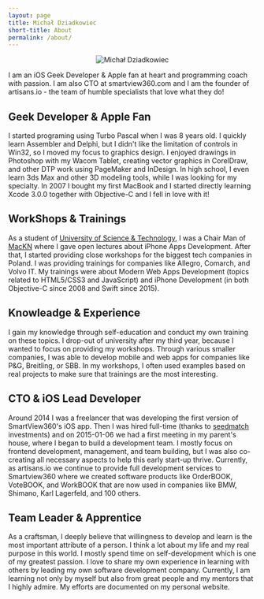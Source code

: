 ```yaml
---
layout: page
title: Michał Dziadkowiec
short-title: About
permalink: /about/
---
```


<p style="text-align: center;">
<img src="/assets/img/2021-Michał-Dziadkowiec.png" alt="Michał Dziadkowiec" style="margin: 0 auto; max-width: 200px;"/>
</p>

I am an iOS Geek Developer & Apple fan at heart and programming coach with passion. I am also CTO at smartview360.com and I am the founder of artisans.io - the team of humble specialists that love what they do!

## Geek Developer & Apple Fan

I started programing using Turbo Pascal when I was 8 years old. I quickly learn Assembler and Delphi, but I didn't like the limitation of controls in Win32, so I moved my focus to graphics design. I enjoyed drawings in Photoshop with my Wacom Tablet, creating vector graphics in CorelDraw, and other DTP work using PageMaker and InDesign. In high school, I even learn 3ds Max and other 3D modeling tools, while I was looking for my specialty. In 2007 I bought my first MacBook and I started directly learning Xcode 3.0.0 together with Objective-C and I fell in love with it!

## WorkShops & Trainings

As a student of [University of Science & Technology](https://www.agh.edu.pl/), I was a Chair Man of [MacKN](https://www.mackn.agh.edu.pl/) where I gave open lectures about iPhone Apps Development. After that, I started providing close workshops for the biggest tech companies in Poland. I was providing trainings for companies like Allegro, Comarch, and Volvo IT. My trainings were about Modern Web Apps Development (topics related to HTML5/CSS3 and JavaScript) and iPhone Development (in both Objective-C since 2008 and Swift since 2015).

## Knowleadge & Experience

I gain my knowledge through self-education and conduct my own training on these topics. I drop-out of university after my third year, because I wanted to focus on providing my workshops. Through various smaller companies, I was able to develop mobile and web apps for companies like P&G, Breitling, or SBB. In my workshops, I often used examples based on real projects to make sure that trainings are the most interesting.

## CTO & iOS Lead Developer

Around 2014 I was a freelancer that was developing the first version of SmartView360's iOS app. Then I was hired full-time (thanks to [seedmatch](https://www.seedmatch.de/investmentchancen/smartview360) investments) and on 2015-01-06 we had a first meeting in my parent's house, where I began to build a development team. I mostly focus on frontend development, management, and team building, but I was also co-creating all necessary aspects to help this early start-up thrive. Currently, as artisans.io we continue to provide full development services to Smartview360 where we created software products like OrderBOOK, VoteBOOK, and WorkBOOK that are now used in companies like BMW, Shimano, Karl Lagerfeld, and 100 others.

## Team Leader & Apprentice

As a craftsman, I deeply believe that willingness to develop and learn is the most important attribute of a person. I think a lot about my life and my real purpose in this world. I mostly spend time on self-development which is one of my greatest passion. I love to share my own experience in learning with others by leading my own software development company. Currently, I am learning not only by myself but also from great people and my mentors that I highly admire. My efforts are documented on my personal website.

